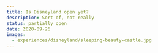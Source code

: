 ```yaml
---
title: Is Disneyland open yet?
description: Sort of, not really
status: partially open
date: 2020-09-26
images:
  - experiences/disneyland/sleeping-beauty-castle.jpg
---
```

